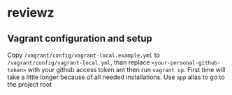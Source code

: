 # reviewz

## Vagrant configuration and setup
Copy `/vagrant/config/vagrant-local.example.yml` to `/vagrant/config/vagrant-local.yml`, than replace `<your-personal-github-token>` with your github access token ant then run `vagrant up`.
First time will take a little longer because of all needed installations. Use `app` alias to go to the project root